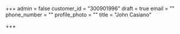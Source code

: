 +++
admin = false
customer_id = "300901996"
draft = true
email = ""
phone_number = ""
profile_photo = ""
title = "John Casiano"

+++
